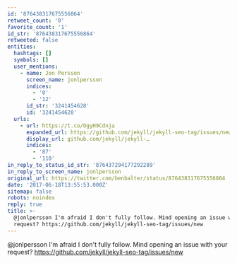 ```yaml
---
id: '876438317675556864'
retweet_count: '0'
favorite_count: '1'
id_str: '876438317675556864'
retweeted: false
entities:
  hashtags: []
  symbols: []
  user_mentions:
    - name: Jon Persson
      screen_name: jonlpersson
      indices:
        - '0'
        - '12'
      id_str: '3241454628'
      id: '3241454628'
  urls:
    - url: https://t.co/OgyH9Cdnja
      expanded_url: https://github.com/jekyll/jekyll-seo-tag/issues/new
      display_url: github.com/jekyll/jekyll-…
      indices:
        - '87'
        - '110'
in_reply_to_status_id_str: '876437294177292289'
in_reply_to_screen_name: jonlpersson
original_url: https://twitter.com/benbalter/status/876438317675556864
date: '2017-06-18T13:55:53.000Z'
sitemap: false
robots: noindex
reply: true
title: >-
  @jonlpersson I'm afraid I don't fully follow. Mind opening an issue with your
  request? https://github.com/jekyll/jekyll-seo-tag/issues/new
---
```


@jonlpersson I'm afraid I don't fully follow. Mind opening an issue with your request? https://github.com/jekyll/jekyll-seo-tag/issues/new
